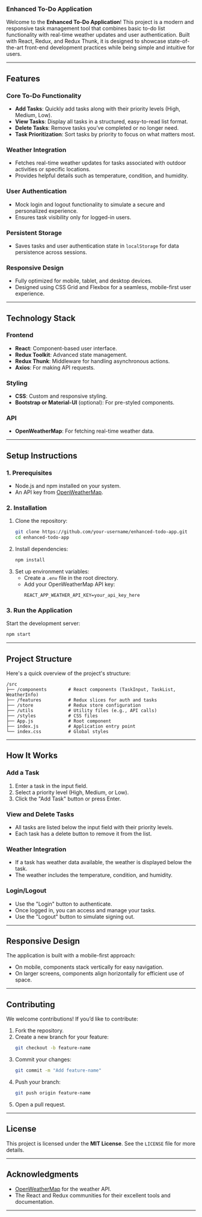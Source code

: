 ### **Enhanced To-Do Application**

Welcome to the **Enhanced To-Do Application**! This project is a modern and responsive task management tool that combines basic to-do list functionality with real-time weather updates and user authentication. Built with React, Redux, and Redux Thunk, it is designed to showcase state-of-the-art front-end development practices while being simple and intuitive for users.

---

## **Features**

###  **Core To-Do Functionality**
- **Add Tasks**: Quickly add tasks along with their priority levels (High, Medium, Low).
- **View Tasks**: Display all tasks in a structured, easy-to-read list format.
- **Delete Tasks**: Remove tasks you’ve completed or no longer need.
- **Task Prioritization**: Sort tasks by priority to focus on what matters most.

###  **Weather Integration**
- Fetches real-time weather updates for tasks associated with outdoor activities or specific locations.
- Provides helpful details such as temperature, condition, and humidity.

###  **User Authentication**
- Mock login and logout functionality to simulate a secure and personalized experience.
- Ensures task visibility only for logged-in users.

### **Persistent Storage**
- Saves tasks and user authentication state in `localStorage` for data persistence across sessions.

###  **Responsive Design**
- Fully optimized for mobile, tablet, and desktop devices.
- Designed using CSS Grid and Flexbox for a seamless, mobile-first user experience.

---

## **Technology Stack**

### **Frontend**
- **React**: Component-based user interface.
- **Redux Toolkit**: Advanced state management.
- **Redux Thunk**: Middleware for handling asynchronous actions.
- **Axios**: For making API requests.

### **Styling**
- **CSS**: Custom and responsive styling.
- **Bootstrap or Material-UI** (optional): For pre-styled components.

### **API**
- **OpenWeatherMap**: For fetching real-time weather data.

---

## **Setup Instructions**

### **1. Prerequisites**
- Node.js and npm installed on your system.
- An API key from [OpenWeatherMap](https://openweathermap.org/api).

### **2. Installation**
1. Clone the repository:
   ```bash
   git clone https://github.com/your-username/enhanced-todo-app.git
   cd enhanced-todo-app
   ```
2. Install dependencies:
   ```bash
   npm install
   ```
3. Set up environment variables:
   - Create a `.env` file in the root directory.
   - Add your OpenWeatherMap API key:
     ```env
     REACT_APP_WEATHER_API_KEY=your_api_key_here
     ```

### **3. Run the Application**
Start the development server:
```bash
npm start
```

---

## **Project Structure**

Here's a quick overview of the project's structure:

```
/src
├── /components        # React components (TaskInput, TaskList, WeatherInfo)
├── /features          # Redux slices for auth and tasks
├── /store             # Redux store configuration
├── /utils             # Utility files (e.g., API calls)
├── /styles            # CSS files
├── App.js             # Root component
├── index.js           # Application entry point
└── index.css          # Global styles
```

---

## **How It Works**

### **Add a Task**
1. Enter a task in the input field.
2. Select a priority level (High, Medium, or Low).
3. Click the "Add Task" button or press Enter.

### **View and Delete Tasks**
- All tasks are listed below the input field with their priority levels.
- Each task has a delete button to remove it from the list.

### **Weather Integration**
- If a task has weather data available, the weather is displayed below the task.
- The weather includes the temperature, condition, and humidity.

### **Login/Logout**
- Use the "Login" button to authenticate.
- Once logged in, you can access and manage your tasks.
- Use the "Logout" button to simulate signing out.

---

## **Responsive Design**

The application is built with a mobile-first approach:
- On mobile, components stack vertically for easy navigation.
- On larger screens, components align horizontally for efficient use of space.

---

## **Contributing**

We welcome contributions! If you’d like to contribute:
1. Fork the repository.
2. Create a new branch for your feature:
   ```bash
   git checkout -b feature-name
   ```
3. Commit your changes:
   ```bash
   git commit -m "Add feature-name"
   ```
4. Push your branch:
   ```bash
   git push origin feature-name
   ```
5. Open a pull request.

---

## **License**

This project is licensed under the **MIT License**. See the `LICENSE` file for more details.

---

## **Acknowledgments**

- [OpenWeatherMap](https://openweathermap.org/) for the weather API.
- The React and Redux communities for their excellent tools and documentation.

---
